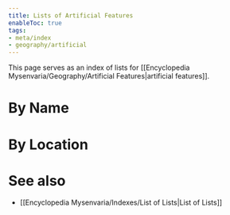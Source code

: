 ```yaml
---
title: Lists of Artificial Features
enableToc: true
tags:
- meta/index
- geography/artificial
---
```


This page serves as an index of lists for [[Encyclopedia Mysenvaria/Geography/Artificial Features|artificial features]]. 
# By Name

# By Location

# See also
- [[Encyclopedia Mysenvaria/Indexes/List of Lists|List of Lists]]